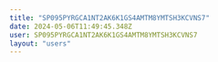 ```yaml
---
title: "SP095PYRGCA1NT2AK6K1GS4AMTM8YMTSH3KCVNS7"
date: 2024-05-06T11:49:45.348Z
user: SP095PYRGCA1NT2AK6K1GS4AMTM8YMTSH3KCVNS7
layout: "users"
---
```

    
